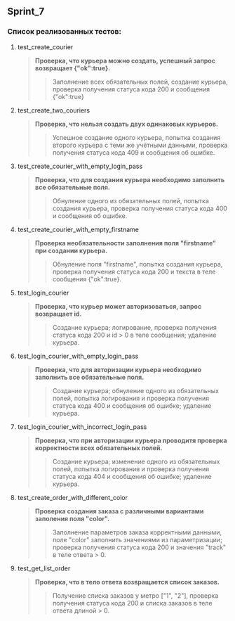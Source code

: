 ## Sprint_7

### Cписок реализованных тестов:

1. test_create_courier
    > **Проверка, что курьера можно создать, успешный запрос возвращает {"ok":true}.**
    >>   Заполнение всех обязательных полей, создание курьера, проверка получения статуса кода 200 и сообщения {"ok":true}  
2. test_create_two_couriers
    > **Проверка, что нельзя создать двух одинаковых курьеров.**
    >>  Успешное создание одного курьера, попытка создания второго курьера с теми же учётными данными, проверка получения статуса кода 409 и сообщения об ошибке.
3. test_create_courier_with_empty_login_pass
    > **Проверка, что для создания курьера необходимо заполнить все обязательные поля.**
    >>  Обнуление одного из обязательных полей, попытка создания курьера, проверка получения статуса кода 400 и сообщения об ошибке.
4. test_create_courier_with_empty_firstname
    > **Проверка необязательности заполнения поля "firstname" при создании курьера.**
    >> Обнуление поля "firstname", попытка создания курьера, проверка получения статуса кода 200 и текста в теле сообщения {"ok":true}.   
5. test_login_courier
    > **Проверка, что курьер может авторизоваться, запрос возвращает id.**
    >> Создание курьера; логирование, проверка получения статуса кода 200 и id > 0 в теле сообщения; удаление курьера.
6. test_login_courier_with_empty_login_pass
    > **Проверка, что для авторизации курьера необходимо заполнить все обязательные поля.**
    >> Создание курьера; обнуление одного из обязательных полей, попытка логирования и проверка получения статуса кода 400 и сообщения об ошибке; удаление курьера.
7. test_login_courier_with_incorrect_login_pass
    > **Проверка, что при авторизации курьера проводитя проверка корректности всех обязательных полей.**
    >> Создание курьера; изменение одного из обязательных полей, попытка логирования и проверка получения статуса кода 404 и сообщения об ошибке; удаление курьера.
8. test_create_order_with_different_color
    > **Проверка создания заказа с различными вариантами заполения поля "color".**
    >> Заполнение параметров заказа корректными данными, поле "color" заполнить значениями из параметризации; проверка получения статуса кода 200 и значения "track" в теле ответа > 0.
9. test_get_list_order
    > **Проверка, что в тело ответа возвращается список заказов.**
    >> Получение списка заказов у метро ["1", "2"], проверка получения статуса кода 200 и списка заказов в теле ответа длиной > 0.